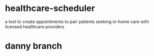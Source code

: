 # healthcare-scheduler

a tool to create appointments to pair patients seeking in-home care with licensed healthcare providers


# danny branch